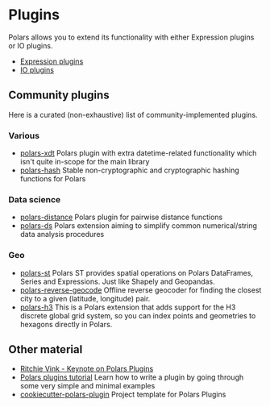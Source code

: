 # Plugins

Polars allows you to extend its functionality with either Expression plugins or IO plugins.

- [Expression plugins](./expr_plugins.md)
- [IO plugins](./io_plugins.md)

## Community plugins

Here is a curated (non-exhaustive) list of community-implemented plugins.

### Various

- [polars-xdt](https://github.com/pola-rs/polars-xdt) Polars plugin with extra datetime-related
  functionality which isn't quite in-scope for the main library
- [polars-hash](https://github.com/ion-elgreco/polars-hash) Stable non-cryptographic and
  cryptographic hashing functions for Polars

### Data science

- [polars-distance](https://github.com/ion-elgreco/polars-distance) Polars plugin for pairwise
  distance functions
- [polars-ds](https://github.com/abstractqqq/polars_ds_extension) Polars extension aiming to
  simplify common numerical/string data analysis procedures

### Geo

- [polars-st](https://github.com/Oreilles/polars-st) Polars ST provides spatial operations on Polars
  DataFrames, Series and Expressions. Just like Shapely and Geopandas.
- [polars-reverse-geocode](https://github.com/MarcoGorelli/polars-reverse-geocode) Offline reverse
  geocoder for finding the closest city to a given (latitude, longitude) pair.
- [polars-h3](https://github.com/Filimoa/polars-h3) This is a Polars extension that adds support for
  the H3 discrete global grid system, so you can index points and geometries to hexagons directly in
  Polars.

## Other material

- [Ritchie Vink - Keynote on Polars Plugins](https://youtu.be/jKW-CBV7NUM)
- [Polars plugins tutorial](https://marcogorelli.github.io/polars-plugins-tutorial/) Learn how to
  write a plugin by going through some very simple and minimal examples
- [cookiecutter-polars-plugin](https://github.com/MarcoGorelli/cookiecutter-polars-plugins) Project
  template for Polars Plugins
